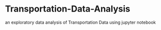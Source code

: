 # Transportation-Data-Analysis
an exploratory data analysis of Transportation Data using jupyter notebook
